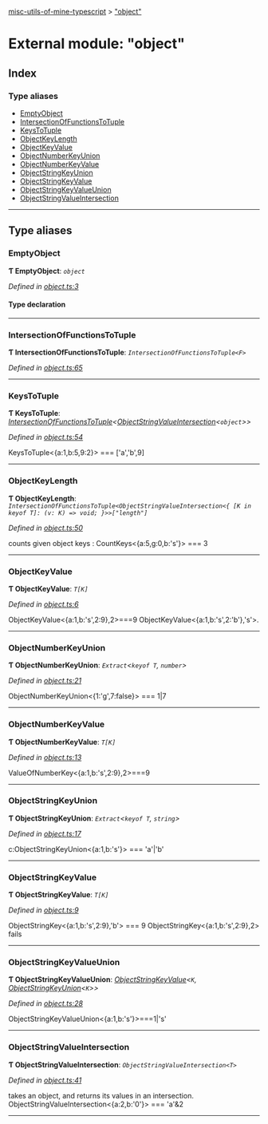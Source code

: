 [misc-utils-of-mine-typescript](../README.md) > ["object"](../modules/_object_.md)

# External module: "object"

## Index

### Type aliases

* [EmptyObject](_object_.md#emptyobject)
* [IntersectionOfFunctionsToTuple](_object_.md#intersectionoffunctionstotuple)
* [KeysToTuple](_object_.md#keystotuple)
* [ObjectKeyLength](_object_.md#objectkeylength)
* [ObjectKeyValue](_object_.md#objectkeyvalue)
* [ObjectNumberKeyUnion](_object_.md#objectnumberkeyunion)
* [ObjectNumberKeyValue](_object_.md#objectnumberkeyvalue)
* [ObjectStringKeyUnion](_object_.md#objectstringkeyunion)
* [ObjectStringKeyValue](_object_.md#objectstringkeyvalue)
* [ObjectStringKeyValueUnion](_object_.md#objectstringkeyvalueunion)
* [ObjectStringValueIntersection](_object_.md#objectstringvalueintersection)

---

## Type aliases

<a id="emptyobject"></a>

###  EmptyObject

**Ƭ EmptyObject**: *`object`*

*Defined in [object.ts:3](https://github.com/cancerberoSgx/misc-utils-of-mine/blob/0f645ca/misc-utils-of-mine-typescript/src/object.ts#L3)*

#### Type declaration

___
<a id="intersectionoffunctionstotuple"></a>

###  IntersectionOfFunctionsToTuple

**Ƭ IntersectionOfFunctionsToTuple**: *`IntersectionOfFunctionsToTuple<F>`*

*Defined in [object.ts:65](https://github.com/cancerberoSgx/misc-utils-of-mine/blob/0f645ca/misc-utils-of-mine-typescript/src/object.ts#L65)*

___
<a id="keystotuple"></a>

###  KeysToTuple

**Ƭ KeysToTuple**: *[IntersectionOfFunctionsToTuple](_object_.md#intersectionoffunctionstotuple)<[ObjectStringValueIntersection](_object_.md#objectstringvalueintersection)<`object`>>*

*Defined in [object.ts:54](https://github.com/cancerberoSgx/misc-utils-of-mine/blob/0f645ca/misc-utils-of-mine-typescript/src/object.ts#L54)*

KeysToTuple<{a:1,b:5,9:2}> === \['a','b',9\]

___
<a id="objectkeylength"></a>

###  ObjectKeyLength

**Ƭ ObjectKeyLength**: *`IntersectionOfFunctionsToTuple<ObjectStringValueIntersection<{ [K in keyof T]: (v: K) => void; }>>["length"]`*

*Defined in [object.ts:50](https://github.com/cancerberoSgx/misc-utils-of-mine/blob/0f645ca/misc-utils-of-mine-typescript/src/object.ts#L50)*

counts given object keys : CountKeys<{a:5,g:0,b:'s'}> === 3

___
<a id="objectkeyvalue"></a>

###  ObjectKeyValue

**Ƭ ObjectKeyValue**: *`T[K]`*

*Defined in [object.ts:6](https://github.com/cancerberoSgx/misc-utils-of-mine/blob/0f645ca/misc-utils-of-mine-typescript/src/object.ts#L6)*

ObjectKeyValue<{a:1,b:'s',2:9},2>===9 ObjectKeyValue<{a:1,b:'s',2:'b'},'s'>.

___
<a id="objectnumberkeyunion"></a>

###  ObjectNumberKeyUnion

**Ƭ ObjectNumberKeyUnion**: *`Extract`<`keyof T`, `number`>*

*Defined in [object.ts:21](https://github.com/cancerberoSgx/misc-utils-of-mine/blob/0f645ca/misc-utils-of-mine-typescript/src/object.ts#L21)*

ObjectNumberKeyUnion<{1:'g',7:false}> === 1\|7

___
<a id="objectnumberkeyvalue"></a>

###  ObjectNumberKeyValue

**Ƭ ObjectNumberKeyValue**: *`T[K]`*

*Defined in [object.ts:13](https://github.com/cancerberoSgx/misc-utils-of-mine/blob/0f645ca/misc-utils-of-mine-typescript/src/object.ts#L13)*

ValueOfNumberKey<{a:1,b:'s',2:9},2>===9

___
<a id="objectstringkeyunion"></a>

###  ObjectStringKeyUnion

**Ƭ ObjectStringKeyUnion**: *`Extract`<`keyof T`, `string`>*

*Defined in [object.ts:17](https://github.com/cancerberoSgx/misc-utils-of-mine/blob/0f645ca/misc-utils-of-mine-typescript/src/object.ts#L17)*

c:ObjectStringKeyUnion<{a:1,b:'s'}> === 'a'\|'b'

___
<a id="objectstringkeyvalue"></a>

###  ObjectStringKeyValue

**Ƭ ObjectStringKeyValue**: *`T[K]`*

*Defined in [object.ts:9](https://github.com/cancerberoSgx/misc-utils-of-mine/blob/0f645ca/misc-utils-of-mine-typescript/src/object.ts#L9)*

ObjectStringKey<{a:1,b:'s',2:9},'b'> === 9 ObjectStringKey<{a:1,b:'s',2:9},2> fails

___
<a id="objectstringkeyvalueunion"></a>

###  ObjectStringKeyValueUnion

**Ƭ ObjectStringKeyValueUnion**: *[ObjectStringKeyValue](_object_.md#objectstringkeyvalue)<`K`, [ObjectStringKeyUnion](_object_.md#objectstringkeyunion)<`K`>>*

*Defined in [object.ts:28](https://github.com/cancerberoSgx/misc-utils-of-mine/blob/0f645ca/misc-utils-of-mine-typescript/src/object.ts#L28)*

ObjectStringKeyValueUnion<{a:1,b:'s'}>===1\|'s'

___
<a id="objectstringvalueintersection"></a>

###  ObjectStringValueIntersection

**Ƭ ObjectStringValueIntersection**: *`ObjectStringValueIntersection<T>`*

*Defined in [object.ts:41](https://github.com/cancerberoSgx/misc-utils-of-mine/blob/0f645ca/misc-utils-of-mine-typescript/src/object.ts#L41)*

takes an object, and returns its values in an intersection. ObjectStringValueIntersection<{a:2,b:'0'}> === 'a'&2

___

